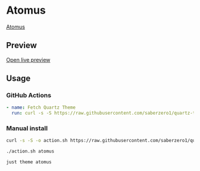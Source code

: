# Atomus

[Atomus](https://github.com/PedroHenrique17)

## Preview

[Open live preview](https://quartz-themes.github.io/atomus/)

## Usage

### GitHub Actions

```yaml
- name: Fetch Quartz Theme
  run: curl -s -S https://raw.githubusercontent.com/saberzero1/quartz-themes/master/action.sh | bash -s -- atomus
```

### Manual install

```bash
curl -s -S -o action.sh https://raw.githubusercontent.com/saberzero1/quartz-themes/master/action.sh

./action.sh atomus
```

```bash
just theme atomus
```
